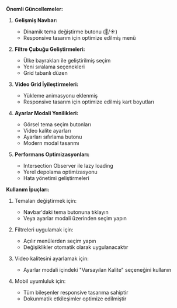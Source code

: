 **Önemli Güncellemeler:**

1. **Gelişmiş Navbar:**
   - Dinamik tema değiştirme butonu (🌙/☀️)
   - Responsive tasarım için optimize edilmiş menü

2. **Filtre Çubuğu Geliştirmeleri:**
   - Ülke bayrakları ile geliştirilmiş seçim
   - Yeni sıralama seçenekleri
   - Grid tabanlı düzen

3. **Video Grid İyileştirmeleri:**
   - Yükleme animasyonu eklenmiş
   - Responsive tasarım için optimize edilmiş kart boyutları

4. **Ayarlar Modali Yenilikleri:**
   - Görsel tema seçim butonları
   - Video kalite ayarları
   - Ayarları sıfırlama butonu
   - Modern modal tasarımı

5. **Performans Optimizasyonları:**
   - Intersection Observer ile lazy loading
   - Yerel depolama optimizasyonu
   - Hata yönetimi geliştirmeleri

**Kullanım İpuçları:**

1. Temaları değiştirmek için:
   - Navbar'daki tema butonuna tıklayın
   - Veya ayarlar modali üzerinden seçim yapın

2. Filtreleri uygulamak için:
   - Açılır menülerden seçim yapın
   - Değişiklikler otomatik olarak uygulanacaktır

3. Video kalitesini ayarlamak için:
   - Ayarlar modali içindeki "Varsayılan Kalite" seçeneğini kullanın

4. Mobil uyumluluk için:
   - Tüm bileşenler responsive tasarıma sahiptir
   - Dokunmatik etkileşimler optimize edilmiştir
